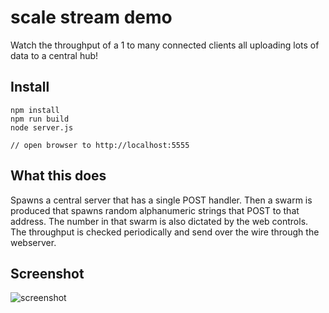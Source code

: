scale stream demo
=================

Watch the throughput of a 1 to many connected clients all uploading lots of data to a central hub!

Install
--------

    npm install
    npm run build
    node server.js 

    // open browser to http://localhost:5555


What this does
--------------

Spawns a central server that has a single POST handler. Then a swarm is produced that spawns random alphanumeric strings that POST
to that address. The number in that swarm is also dictated by the web controls. The throughput is checked periodically and send over the wire
through the webserver.

Screenshot
-----------

![screenshot](https://github.com/rook2pawn/scale-stream-demo/screenshot.png "screenshot")

